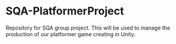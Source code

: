 # SQA-PlatformerProject
Repository for SQA group project. This will be used to manage the production of our platformer game creating in Unity.
